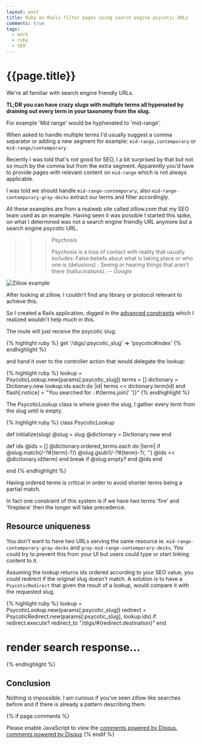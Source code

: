 ```yaml
---
layout: post
title: Ruby on Rails filter pages using search engine psycotic URLs
comments: true
tags:
  - work
  - ruby
  - SEO
---
```


# {{page.title}}

We're all familiar with search engine friendly URLs.

**TL;DR you can have crazy slugs with multiple terms all hypenated by draining out every term in your taxonomy from the slug.**

For example 'Mid range' would be hyphenated to 'mid-range'.

When asked to handle multiple terms I'd usually suggest a comma separator or adding a new segment for example: `mid-range,contemporary` or `mid-range/contemporary`.

Recently I was told that's not good for SEO, I a bit surprised by that but not so much by the comma but from the extra segment. Apparently you'd have to provide pages with relevant content on `mid-range` which is not always applicable.

I was told we should handle `mid-range-contemporary`, also `mid-range-contemporary-gray-decks` extract our terms and filter accordingly.

All these examples are from a realweb site called zillow.com that my SEO team used as an example. Having seen it was possible I started this spike, on what I determined was not a search engine friendly URL anymore but a search engine psycotic URL.


>>> Psychosis
>>>
>>> Psychosis is a loss of contact with reality that usually includes: False beliefs about what is taking place or who one is (delusions) ; Seeing or hearing things that aren't there (hallucinations).
> -- <cite>Google</cite>

![Zillow example](/assets/images/zillow_example.gif)

After looking at zillow, I couldn't find any library or protocol relevant to achieve this.

So I created a Rails application, digged in the [advanced constraints](http://guides.rubyonrails.org/routing.html#advanced-constraints) which I realized wouldn't help much in this.

The route will just receive the psycotic slug:

{% highlight ruby %}
get '/digs/:psycotic_slug' => 'psycotic#index'
{% endhighlight %}

and hand it over to the controller action that would delegate the lookup:

{% highlight ruby %}
lookup = PsycoticLookup.new(params[:psycotic_slug])
terms = []
dictionary = Dictionary.new
lookup.ids.each do |id|
  terms << dictionary.term(id)
end
flash[:notice] = "You searched for : #{terms.join(' ')}"
{% endhighlight %}


The PsycoticLookup class is where given the slug, I gather every term from the slug until is empty.

{% highlight ruby %}
class PsycoticLookup

  def initialize(slug)
    @slug = slug
    @dictionary = Dictionary.new
  end

  def ids
    @ids = []
    @dictionary.ordered_terms.each do |term|
      if @slug.match(/-?#{term}-?/)
        @slug.gsub!(/-?#{term}-?/, '')
        @ids << @dictionary.id(term)
      end
      break if @slug.empty?
    end
    @ids
  end

end
{% endhighlight %}

Having ordered terms is critical in order to avoid shorter terms being a partial match.

In fact one constraint of this system is if we have two terms 'fire' and 'fireplace' then the longer will take precedence.

## Resource uniqueness

You don't want to have two URLs serving the same resource ie. `mid-range-contemporary-gray-decks` and `gray-mid-range-contemporary-decks`. You could try to prevent this from your UI but users could type or start linking content to it.

Assuming the lookup returns ids ordered according to your SEO value, you could redirect if the original slug doesn't match. A solution is to have a `PsycoticRedirect` that given the result of a lookup, would compare it with the requested slug. 

{% highlight ruby %}
lookup = PsycoticLookup.new(params[:psycotic_slug])
redirect = PsycoticRedirect.new(params[:psycotic_slug], lookup.ids)
if redirect.execute?
 redirect_to "/digs/#{redirect.destination}"
end
# render search response...
{% endhighlight %}

## Conclusion
Nothing is impossible. I am curious if you've seen zillow like searches before and if there is already a pattern describing them.

{% if page.comments %}
  <div id="disqus_thread"></div>
  <script type="text/javascript">
      /* * * CONFIGURATION VARIABLES: EDIT BEFORE PASTING INTO YOUR WEBPAGE * * */
      var disqus_shortname = 'enricoteotti'; // required: replace example with your forum shortname

      /* * * DON'T EDIT BELOW THIS LINE * * */
      (function() {
          var dsq = document.createElement('script'); dsq.type = 'text/javascript'; dsq.async = true;
          dsq.src = '//' + disqus_shortname + '.disqus.com/embed.js';
          (document.getElementsByTagName('head')[0] || document.getElementsByTagName('body')[0]).appendChild(dsq);
      })();
  </script>
  <noscript>Please enable JavaScript to view the <a href="http://disqus.com/?ref_noscript">comments powered by Disqus.</a></noscript>
  <a href="http://disqus.com" class="dsq-brlink">comments powered by <span class="logo-disqus">Disqus</span></a>
{% endif %}

